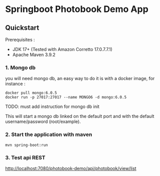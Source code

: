 # Springboot Photobook Demo App


## Quickstart 

Prerequisites :
* JDK 17+ (Tested with Amazon Corretto 17.0.7.7.1) 
* Apache Maven 3.9.2


### 1. Mongo db

you will need mongo db, an easy way to do it is with a docker image, for instance : 

```
docker pull mongo:6.0.5
docker run -p 27017:27017 --name MONGO6 -d mongo:6.0.5
```

TODO: must add instruction for mongo db init


This will start a mongo db linked on the default port and with the default username/password (root/example).


### 2. Start the application with maven

```
mvn spring-boot:run
```


### 3. Test api REST 

[http://localhost:7080/photobook-demo/api/photobook/view/list](http://localhost:7080/photobook-demo/api/photobook/view/list)


